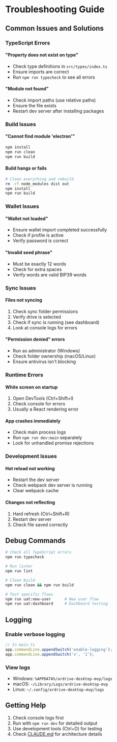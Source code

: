 # Troubleshooting Guide

## Common Issues and Solutions

### TypeScript Errors

#### "Property does not exist on type"
- Check type definitions in `src/types/index.ts`
- Ensure imports are correct
- Run `npm run typecheck` to see all errors

#### "Module not found"
- Check import paths (use relative paths)
- Ensure the file exists
- Restart dev server after installing packages

### Build Issues

#### "Cannot find module 'electron'"
```bash
npm install
npm run clean
npm run build
```

#### Build hangs or fails
```bash
# Clean everything and rebuild
rm -rf node_modules dist out
npm install
npm run build
```

### Wallet Issues

#### "Wallet not loaded"
- Ensure wallet import completed successfully
- Check if profile is active
- Verify password is correct

#### "Invalid seed phrase"
- Must be exactly 12 words
- Check for extra spaces
- Verify words are valid BIP39 words

### Sync Issues

#### Files not syncing
1. Check sync folder permissions
2. Verify drive is selected
3. Check if sync is running (see dashboard)
4. Look at console logs for errors

#### "Permission denied" errors
- Run as administrator (Windows)
- Check folder ownership (macOS/Linux)
- Ensure antivirus isn't blocking

### Runtime Errors

#### White screen on startup
1. Open DevTools (Ctrl+Shift+I)
2. Check console for errors
3. Usually a React rendering error

#### App crashes immediately
- Check main process logs
- Run `npm run dev:main` separately
- Look for unhandled promise rejections

### Development Issues

#### Hot reload not working
- Restart the dev server
- Check webpack dev server is running
- Clear webpack cache

#### Changes not reflecting
1. Hard refresh (Ctrl+Shift+R)
2. Restart dev server
3. Check file saved correctly

## Debug Commands

```bash
# Check all TypeScript errors
npm run typecheck

# Run linter
npm run lint

# Clean build
npm run clean && npm run build

# Test specific flows
npm run uat:new-user      # New user flow
npm run uat:dashboard     # Dashboard testing
```

## Logging

### Enable verbose logging
```javascript
// In main.ts
app.commandLine.appendSwitch('enable-logging');
app.commandLine.appendSwitch('v', '1');
```

### View logs
- Windows: `%APPDATA%/ardrive-desktop-mvp/logs`
- macOS: `~/Library/Logs/ardrive-desktop-mvp`
- Linux: `~/.config/ardrive-desktop-mvp/logs`

## Getting Help

1. Check console logs first
2. Run with `npm run dev` for detailed output
3. Use development tools (Ctrl+D) for testing
4. Check [CLAUDE.md](./CLAUDE.md) for architecture details